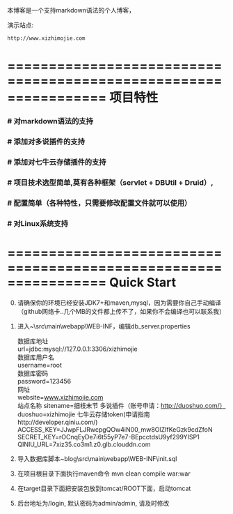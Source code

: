 本博客是一个支持markdown语法的个人博客，


演示站点:

    http://www.xizhimojie.com

================================================================
项目特性
================================================================
### # 对markdown语法的支持
### # 添加对多说插件的支持
### # 添加对七牛云存储插件的支持
### # 项目技术选型简单,莫有各种框架（servlet + DBUtil + Druid）,
### # 配置简单（各种特性，只需要修改配置文件就可以使用）
### # 对Linux系统支持


================================================================
Quick Start 
================================================================

0.  请确保你的环境已经安装JDK7+和maven,mysql，因为需要你自己手动编译（github网络卡..几个MB的文件都上传不了，如果你不会编译也可以联系我）


1. 进入~\src\main\webapp\WEB-INF，编辑db_server.properties

    数据库地址  
	url=jdbc:mysql://127.0.0.1:3306/xizhimojie  
	数据库用户名  
	username=root  
	数据库密码  
	password=123456  
	网址  
	website=www.xizhimojie.com  
    站点名称 
	sitename=细枝末节 
	多说插件（账号申请：http://duoshuo.com/） 
	duoshuo=xizhimojie 
	七牛云存储token(申请指南http://developer.qiniu.com/) 
    ACCESS_KEY=JJwpFLJRwcpgQOw4iN00_mw8OlZIfKeGzk9cdZfoN 
	SECRET_KEY=rOCnqEyDe7i6t55yP7e7-BEpcctdsU9yf299YISP1 
	QINIU_URL=7xiz35.co3m1.z0.glb.clouddn.com 
	
2. 导入数据库脚本\~blog\src\main\webapp\WEB-INF\init.sql

3. 在项目根目录下面执行maven命令 mvn clean compile war:war

4. 在target目录下面把安装包放到tomcat/ROOT下面，启动tomcat

5. 后台地址为/login, 默认密码为admin/admin, 请及时修改    

